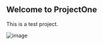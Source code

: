 ## Welcome to ProjectOne

This is a test project.

  ![image](https://github.com/secondLieutenantCoder/TableAndCollection/blob/master/resut.png?raw=true)
